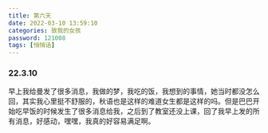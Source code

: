 ```yaml
---
title: 第六天
date: 2022-03-10 13:59:10
categories: 致我的女孩
password: 121008 
tags: [悄悄话]
---
```


### 22.3.10

早上我给曼发了很多消息，我做的梦，我吃的饭，我想到的事情，她当时都没怎么回，其实我心里挺不舒服的，秋语也是这样的难道女生都是这样的吗。但是巴巴开始吃早饭的时候发生了很多消息给我，之后到了教室还没上课，回了我早上发的所有消息，好感动，嘿嘿，我真的好容易满足啊。